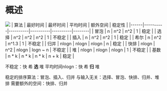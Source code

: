 # 概述

![][image-1]
| 算法 | 最好时间 | 最坏时间 | 平均时间 | 额外空间 | 稳定性 |
|------|----------|----------|----------|----------|--------|
| 冒泡 | n        | n^2      | n^2      | 1        | 稳定   |
| 选择 | n^2      | n^2      | n^2      | 1        | 不稳定 |
| 插入 | n        | n^2      | n^2      | 1        | 稳定   |
| 希尔 | n        | n^2      | n^1.3    | 1        | 不稳定 |
| 归并 | nlogn    | nlogn    | nlogn    | n        | 稳定   |
| 快排 | nlogn    | n^2      | nlogn    | logn ~ n | 不稳定 |
| 堆   | nlogn    | nlogn    | nlogn    | 1        | 不稳定 |
| 基数 | n * k    | n * k    | n * k    | n + k    | 稳定   |


不稳定：快 希 **选** 堆
平均时间nlogn：快 希 **归** 堆

稳定的排序算法：冒泡、插入、归并
与输入无关：选择、冒泡、快排、归并、堆排
需要额外的空间：快排、归并

[image-1]:	https://raw.githubusercontent.com/zhangpengnian/ImageRepository/master/img/20191005151837.jpg